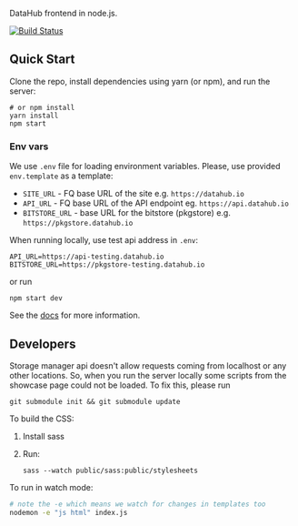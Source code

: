DataHub frontend in node.js.

[![Build Status](https://travis-ci.org/datahq/frontend.svg?branch=master)](https://travis-ci.org/datahq/frontend)

## Quick Start

Clone the repo, install dependencies using yarn (or npm), and run the server:

```
# or npm install
yarn install
npm start
```

### Env vars

We use `.env` file for loading environment variables. Please, use provided `env.template` as a template:

* `SITE_URL` - FQ base URL of the site e.g. `https://datahub.io`
* `API_URL` - FQ base URL of the API endpoint eg. `https://api.datahub.io`
* `BITSTORE_URL` - base URL for the bitstore (pkgstore) e.g. `https://pkgstore.datahub.io`

When running locally, use test api address in `.env`:
```
API_URL=https://api-testing.datahub.io
BITSTORE_URL=https://pkgstore-testing.datahub.io
```
or run  
```
npm start dev
```
See the [docs](http://docs.datahub.io/developers/) for more information.

## Developers

Storage manager api doesn't allow requests coming from localhost or any other locations.
So, when you run the server locally some scripts from the showcase page could not be loaded.
To fix this, please run
```
git submodule init && git submodule update
```

To build the CSS:

1. Install sass
2. Run:

   `sass --watch public/sass:public/stylesheets`

To run in watch mode:

```bash
# note the -e which means we watch for changes in templates too
nodemon -e "js html" index.js
```

